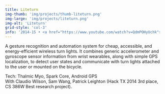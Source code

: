 ```yaml
---
title: Liteturn
img-thumb: 'img/projects/thumb-liteturn.png'
img-large: 'img/projects/liteturn.png'
img-alt: 'Liteturn'
grid-style: 'col-3'
info: '2014-15 • <a href="https://www.youtube.com/watch?v=QdmPOHyUchk">video</a>, <a href="https://github.com/kyeah/liteturn">git</a>'
---
```


A gesture recognition and automation system for cheap, accessible, and energy-efficient wireless turn lights. It combines generic accelerometer and gyroscope sensor information from wrist wearables, along with simple GPS localization, to detect user states and communicate with turn lights attached to the user or mounted on the bicycle.

<p-dark>Tech: Thalmic Myo, Spark Core, Android GPS<br>With Claudio Wilson, Sam Wang, Patrick Leighton (Hack TX 2014 3rd place, CS 386W Best research project).</p-dark>